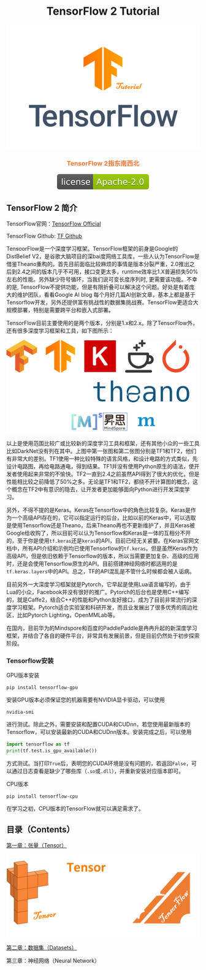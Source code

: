 <h1><center>TensorFlow 2 Tutorial</center></h1>
<center><img src="./TF_logo.png" /></center>

<div align="center">
    <div style="color: #EF7731;">
    	<h3>
        	TensorFlow 2指东南西北
        </h3>
    </div>
    <img src="resources/apache.svg"/>
</div>



## TensorFlow 2 简介

TensorFlow官网：[TensorFlow Official](https://tensorflow.org)

TensorFlow Github: [TF Github](https://github.com/tensorflow/tensorflow)

TensoorFlow是一个深度学习框架。TensorFlow框架的前身是Google的DistBelief V2，是谷歌大脑项目的深bai度网络工具库，一些人认为TensorFlow是借鉴Theano重构的。首先目前面临比较麻烦的事情是版本分裂严重，2.0推出之后到2.4之间的版本几乎不可用，接口变更太多，runtime效率比1.X普遍损失50%左右的性能。另外缺少符号循环，当我们说可变长度序列时, 更需要该功能。不幸的是, TensorFlow不提供功能，但是有限折叠可以解决这个问题。好处是有着庞大的维护团队，看看Google AI blog 每个月好几篇AI创新文章，基本上都是基于Tensorflow开发，另外还提供富有挑战性的数据集挑战赛。TensorFlow更适合大规模部署，特别是需要跨平台和嵌入式部署。

TensorFlow目前主要使用的是两个版本，分别是1.x和2.x。除了TensorFlow外，还有很多深度学习框架和工具，如下图所示：

![](resources/DL_toolkits.png)

以上是使用范围比较广或比较新的深度学习工具和框架，还有其他小众的一些工具比如DarkNet没有列在其中。上图中第一张图和第二张图分别是TF1和TF2，他们有非常大的差别。TF1使用一种比较特殊的语言风格，和设计电路的方式类似，先设计电路图，再给电路通电，得到结果。TF1并没有使用Python原生的语法，使开发者使用起来非常的不愉快。TF2一直到2.4之前虽然API得到了很大的优化，但是性能相比较之前降低了50%之多。无论是TF1和TF2，都绕不开计算图的概念，这个概念在TF2中有意识的隐去，让开发者更加能够面向Python进行开发深度学习。

另外，不得不提的是Keras。Keras在Tensorflow中的角色比较复杂。Keras是作为一个高级API存在的，它可以指定运行的后台，比如以前的Keras中，可以选取是使用Tensorflow还是Theano，后来Theano再也不更新维护了，并且Keras被Google给收购了，所以目前可以认为Tensorflow和Keras是一体的互相分不开的，至于你是使用`tf.keras`还是`keras`的API，目前已经无关紧要。在Keras官网文档中，所有API介绍和示例均已使用Tensorflow的`tf.keras`。但是虽然Keras作为高级API，但是依旧依赖于Tensorflow的版本，所以当需要更加复杂、高级的应用时，还是会使用Tensorflow原生的API。目前搭建神经网络时都适用的是`tf.keras.layers`中的API。总之，TF的API混乱是不管什么时候都会被人诟病。

目前另外一大深度学习框架就是Pytorch，它早起是使用Lua语言编写的，由于Lua的小众，Facebook并没有很好的推广。Pytorch的后台也是使用C++编写的，就是Caffe2，结合C++的性能和Python友好接口，成为了目前非常流行的深度学习框架。Pytorch适合实验室和科研开发，而且业发展出了很多优秀的周边社区，比如Pytorch Lighting，OpenMMLab等。

在国内，目前华为的Mindspore和百度的PaddlePaddle是冉冉升起的新深度学习框架，并结合了各自的硬件平台，非常具有发展前景，但是目前仍然处于初步探索阶段。

### Tensorflow安装

GPU版本安装

```shell
pip install tensorflow-gpu
```

安装GPU版本必须保证您的机器需要有NVIDIA显卡驱动，可以使用

```shell
nvidia-smi
```

进行测试。除此之外，需要安装和配置CUDA和CUDnn，若您使用最新版本的Tensorflow，可以安装最新的CUDA和CUDnn版本。安装完成之后，可以使用

```python
import tensorflow as tf
print(tf.test.is_gpu_available())
```

方式测试。当打印`True`后，表明您的CUDA环境是没有问题的，若返回`False`，可以通过日志查看是缺少了哪些库（`.so`或`.dll`），并重新安装对应版本即可。



CPU版本

```shell
pip install tensorflow-cpu
```

在学习之初，CPU版本的TensorFlow就可以满足需求了。

## 目录（Contents）

[第一章：张量（Tensor）](https://github.com/Meimin-Wang/Tensorflow-2_Tutorial/blob/main/第一章%20张量（Tensor）/README.md)

![](resources/ch1_cover.png)

[第二章：数据集（Datasets）](https://github.com/Meimin-Wang/Tensorflow-2_Tutorial/tree/main/第二章%20数据集（Datasets）)

第三章：神经网络（Neural Network）
